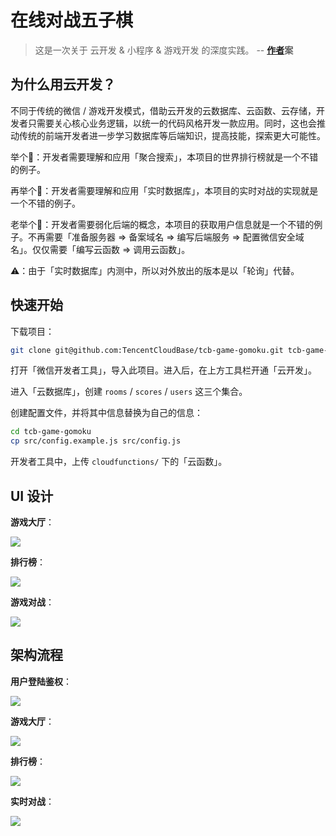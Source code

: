 # 在线对战五子棋

> 这是一次关于 云开发 & 小程序 & 游戏开发 的深度实践。
> -- **[作者](https://github.com/TencentCloudBase/tcb-game-gomoku)案**

## 为什么用云开发？

不同于传统的微信 / 游戏开发模式，借助云开发的云数据库、云函数、云存储，开发者只需要关心核心业务逻辑，以统一的代码风格开发一款应用。同时，这也会推动传统的前端开发者进一步学习数据库等后端知识，提高技能，探索更大可能性。

举个🌰：开发者需要理解和应用「聚合搜索」，本项目的世界排行榜就是一个不错的例子。

再举个🌰：开发者需要理解和应用「实时数据库」，本项目的实时对战的实现就是一个不错的例子。

老举个🌰：开发者需要弱化后端的概念，本项目的获取用户信息就是一个不错的例子。不再需要「准备服务器 => 备案域名 => 编写后端服务 => 配置微信安全域名」。仅仅需要「编写云函数 => 调用云函数」。

⚠️：由于「实时数据库」内测中，所以对外放出的版本是以「轮询」代替。

## 快速开始

下载项目：

```bash
git clone git@github.com:TencentCloudBase/tcb-game-gomoku.git tcb-game-gomoku
```

打开「微信开发者工具」，导入此项目。进入后，在上方工具栏开通「云开发」。

进入「云数据库」，创建 `rooms` / `scores` / `users` 这三个集合。

创建配置文件，并将其中信息替换为自己的信息：

```bash
cd tcb-game-gomoku
cp src/config.example.js src/config.js
```

开发者工具中，上传 `cloudfunctions/` 下的「云函数」。

## UI 设计

**游戏大厅**：

![](./static/UI/游戏大厅.png)

**排行榜**：

![](./static/UI/排行榜.png)

**游戏对战**：

![](./static/UI/游戏对战.png)

## 架构流程

**用户登陆鉴权**：

![](./static/架构图/用户登陆鉴权.jpg)

**游戏大厅**：

![](./static/架构图/游戏大厅.jpg)

**排行榜**：

![](./static/架构图/排行榜.jpg)

**实时对战**：

![](./static/架构图/实时对战.jpg)
